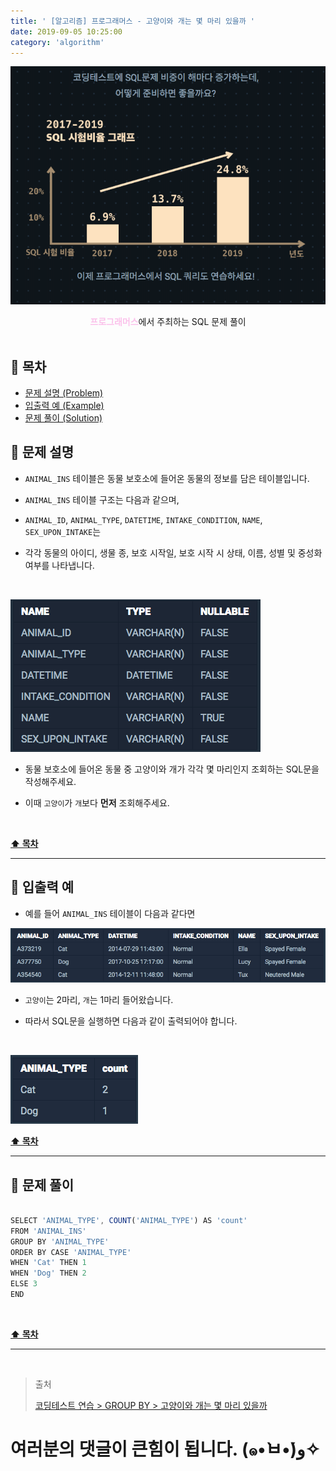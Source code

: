 ```yaml
---
title: ' [알고리즘] 프로그래머스 - 고양이와 개는 몇 마리 있을까 '
date: 2019-09-05 10:25:00
category: 'algorithm'
---
```


![](../../../../../assets/algorithm/programmers/sql/programmers.sql.logo.png)

<center><strong style="color:#fbc2eb">프로그래머스</strong>에서 주최하는 SQL 문제 풀이</center>

<br />

## **💎 목차**
  * [문제 설명 (Problem)](#-문제-설명)
  * [입출력 예 (Example)](#-입출력-예)
  * [문제 풀이 (Solution)](#-문제-풀이)

## **📕 문제 설명**

- `ANIMAL_INS` 테이블은 동물 보호소에 들어온 동물의 정보를 담은 테이블입니다.

- `ANIMAL_INS` 테이블 구조는 다음과 같으며,

- `ANIMAL_ID`, `ANIMAL_TYPE`, `DATETIME`, `INTAKE_CONDITION`, `NAME`, `SEX_UPON_INTAKE`는

- 각각 동물의 아이디, 생물 종, 보호 시작일, 보호 시작 시 상태, 이름, 성별 및 중성화 여부를 나타냅니다.

<br />

![](../../../../../assets/algorithm/programmers/sql/programmers.sql.table.png)
<br />

- 동물 보호소에 들어온 동물 중 고양이와 개가 각각 몇 마리인지 조회하는 SQL문을 작성해주세요.

- 이때 `고양이`가 `개`보다 __먼저__ 조회해주세요.

<br />

**[⬆ 목차](#-목차)**

---

## **📙 입출력 예**

- 예를 들어 `ANIMAL_INS` 테이블이 다음과 같다면

![](../../../../../assets/algorithm/programmers/sql/programmers.sql.7-1.example.png)
<br />

- `고양이`는 2마리, `개`는 1마리 들어왔습니다.

- 따라서 SQL문을 실행하면 다음과 같이 출력되어야 합니다.

<br />

![](../../../../../assets/algorithm/programmers/sql/programmers.sql.7-2.example.png)
<br />

**[⬆ 목차](#-목차)**

---

## **📘 문제 풀이**

```js

SELECT 'ANIMAL_TYPE', COUNT('ANIMAL_TYPE') AS 'count'
FROM 'ANIMAL_INS'
GROUP BY 'ANIMAL_TYPE'
ORDER BY CASE 'ANIMAL_TYPE'
WHEN 'Cat' THEN 1
WHEN 'Dog' THEN 2
ELSE 3
END

```

<br />

**[⬆ 목차](#-목차)**

---

<br />

> 출처
>
> <a href="https://programmers.co.kr/learn/courses/30/lessons/59040" target="_blank">코딩테스트 연습 > GROUP BY > 고양이와 개는 몇 마리 있을까</a>

# 여러분의 댓글이 큰힘이 됩니다. (๑•̀ㅂ•́)و✧
